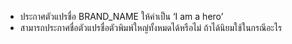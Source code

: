 -   ประกาศตัวแปรชื่อ BRAND_NAME ให้ค่าเป็น ‘I am a hero’
-   สามารถประกาศชื่อตัวแปรชื่อตัวพิมพ์ใหญ่ทั้งหมดได้หรือไม่ ถ้าได้นิยมใช้ในกรณีอะไร
